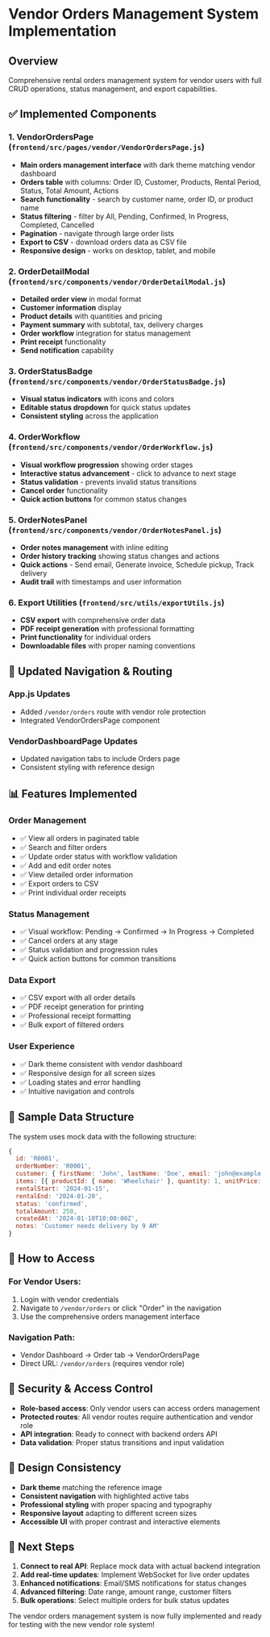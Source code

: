 # Vendor Orders Management System Implementation

## Overview
Comprehensive rental orders management system for vendor users with full CRUD operations, status management, and export capabilities.

## ✅ Implemented Components

### 1. VendorOrdersPage (`frontend/src/pages/vendor/VendorOrdersPage.js`)
- **Main orders management interface** with dark theme matching vendor dashboard
- **Orders table** with columns: Order ID, Customer, Products, Rental Period, Status, Total Amount, Actions
- **Search functionality** - search by customer name, order ID, or product name
- **Status filtering** - filter by All, Pending, Confirmed, In Progress, Completed, Cancelled
- **Pagination** - navigate through large order lists
- **Export to CSV** - download orders data as CSV file
- **Responsive design** - works on desktop, tablet, and mobile

### 2. OrderDetailModal (`frontend/src/components/vendor/OrderDetailModal.js`)
- **Detailed order view** in modal format
- **Customer information** display
- **Product details** with quantities and pricing
- **Payment summary** with subtotal, tax, delivery charges
- **Order workflow** integration for status management
- **Print receipt** functionality
- **Send notification** capability

### 3. OrderStatusBadge (`frontend/src/components/vendor/OrderStatusBadge.js`)
- **Visual status indicators** with icons and colors
- **Editable status dropdown** for quick status updates
- **Consistent styling** across the application

### 4. OrderWorkflow (`frontend/src/components/vendor/OrderWorkflow.js`)
- **Visual workflow progression** showing order stages
- **Interactive status advancement** - click to advance to next stage
- **Status validation** - prevents invalid status transitions
- **Cancel order** functionality
- **Quick action buttons** for common status changes

### 5. OrderNotesPanel (`frontend/src/components/vendor/OrderNotesPanel.js`)
- **Order notes management** with inline editing
- **Order history tracking** showing status changes and actions
- **Quick actions** - Send email, Generate invoice, Schedule pickup, Track delivery
- **Audit trail** with timestamps and user information

### 6. Export Utilities (`frontend/src/utils/exportUtils.js`)
- **CSV export** with comprehensive order data
- **PDF receipt generation** with professional formatting
- **Print functionality** for individual orders
- **Downloadable files** with proper naming conventions

## 🔧 Updated Navigation & Routing

### App.js Updates
- Added `/vendor/orders` route with vendor role protection
- Integrated VendorOrdersPage component

### VendorDashboardPage Updates
- Updated navigation tabs to include Orders page
- Consistent styling with reference design

## 📊 Features Implemented

### Order Management
- ✅ View all orders in paginated table
- ✅ Search and filter orders
- ✅ Update order status with workflow validation
- ✅ Add and edit order notes
- ✅ View detailed order information
- ✅ Export orders to CSV
- ✅ Print individual order receipts

### Status Management
- ✅ Visual workflow: Pending → Confirmed → In Progress → Completed
- ✅ Cancel orders at any stage
- ✅ Status validation and progression rules
- ✅ Quick action buttons for common transitions

### Data Export
- ✅ CSV export with all order details
- ✅ PDF receipt generation for printing
- ✅ Professional receipt formatting
- ✅ Bulk export of filtered orders

### User Experience
- ✅ Dark theme consistent with vendor dashboard
- ✅ Responsive design for all screen sizes
- ✅ Loading states and error handling
- ✅ Intuitive navigation and controls

## 🎯 Sample Data Structure

The system uses mock data with the following structure:
```javascript
{
  id: 'R0001',
  orderNumber: 'R0001',
  customer: { firstName: 'John', lastName: 'Doe', email: 'john@example.com' },
  items: [{ productId: { name: 'Wheelchair' }, quantity: 1, unitPrice: 50 }],
  rentalStart: '2024-01-15',
  rentalEnd: '2024-01-20',
  status: 'confirmed',
  totalAmount: 250,
  createdAt: '2024-01-10T10:00:00Z',
  notes: 'Customer needs delivery by 9 AM'
}
```

## 🚀 How to Access

### For Vendor Users:
1. Login with vendor credentials
2. Navigate to `/vendor/orders` or click "Order" in the navigation
3. Use the comprehensive orders management interface

### Navigation Path:
- Vendor Dashboard → Order tab → VendorOrdersPage
- Direct URL: `/vendor/orders` (requires vendor role)

## 🔐 Security & Access Control

- **Role-based access**: Only vendor users can access orders management
- **Protected routes**: All vendor routes require authentication and vendor role
- **API integration**: Ready to connect with backend orders API
- **Data validation**: Proper status transitions and input validation

## 🎨 Design Consistency

- **Dark theme** matching the reference image
- **Consistent navigation** with highlighted active tabs
- **Professional styling** with proper spacing and typography
- **Responsive layout** adapting to different screen sizes
- **Accessible UI** with proper contrast and interactive elements

## 📝 Next Steps

1. **Connect to real API**: Replace mock data with actual backend integration
2. **Add real-time updates**: Implement WebSocket for live order updates
3. **Enhanced notifications**: Email/SMS notifications for status changes
4. **Advanced filtering**: Date range, amount range, customer filters
5. **Bulk operations**: Select multiple orders for bulk status updates

The vendor orders management system is now fully implemented and ready for testing with the new vendor role system!
